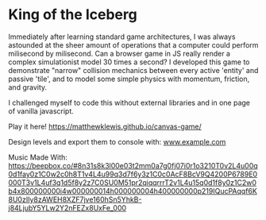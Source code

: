 # King of the Iceberg

Immediately after learning standard game architectures, I was always astounded at the sheer amount of operations that a computer could perform milisecond by milisecond. Can a browser game in JS really render a complex simulationist model 30 times a second?
I developed this game to demonstrate "narrow" collision mechanics between every active 'entity' and passive 'tile', and to model some simple physics with momentum, friction, and gravity.

I challenged myself to code this without external libraries and in one page of vanilla javascript.

Play it here!
https://matthewklewis.github.io/canvas-game/

Design levels and export them to console with:
www.example.com

Music Made With:
https://beepbox.co/#8n31s8k3l00e03t2mm0a7g0fj07i0r1o3210T0v2L4u00q0d1fay0z1C0w2c0h8T1v4L4u99q3d7f6y3z1C0c0AcF8BcV9Q4200P6789E0000T3v1L4uf3q1d5f8y2z7C0SU0M51pr2qiqqrrrT2v1L4u15q0d1f8y0z1C2w0b4x800000000i4w000000014h000000004h400000000p219IQucPAqqf6K8U0zIIy8zAWEH8XZF7jve160hSn5YhkB-j84LjubY5YLw2Y2nFEZx8UxFe_000
